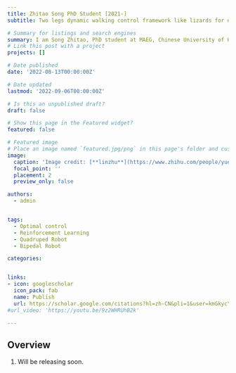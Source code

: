```yaml
---
title: Zhitao Song PhD Student [2021-]
subtitle: Two legs dynamic walking control framework like lizards for quadruped robots.

# Summary for listings and search engines
summary: I am Song Zhitao, PhD student at MAEG, Chinese University of Hong Kong. I am mainly engaged in research on the structural design and optimization of legged robots including quadruped and biped. More specifically, the design part includes structural material selection, transmission mechanism calculation, finite element analysis, manufacturing process improvement, etc. The optimization part is to establish a multidisciplinary optimization model based on the data of different components of the robot under various motion conditions, and to find the optimal solution of the optimization model through some meta-heuristic algorithms to improve the performance of our robots.
# Link this post with a project
projects: []

# Date published
date: '2022-08-13T00:00:00Z'

# Date updated
lastmod: '2022-09-06T00:00:00Z'

# Is this an unpublished draft?
draft: false

# Show this page in the Featured widget?
featured: false

# Featured image
# Place an image named `featured.jpg/png` in this page's folder and customize its options here.
image:
  caption: 'Image credit: [**linzhu**](https://www.zhihu.com/people/yuexiaozhu)'
  focal_point: ''
  placement: 2
  preview_only: false

authors:
  - admin


tags:
  - Optimal control
  - Reinforcement Learning
  - Quadruped Robot
  - Bipedal Robot

categories:


links:
- icon: googlescholar
  icon_pack: fab
  name: Publish
  url: https://scholar.google.com/citations?hl=zh-CN&pli=1&user=kmGkycYAAAAJ
#url_video: 'https://youtu.be/9z2WHRUhB2k'

---
```


## Overview

1. Will be releasing soon.

